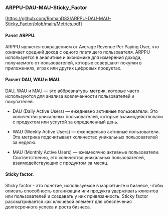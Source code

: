 ### ARPPU-DAU-MAU-Sticky_Factor
[https://github.com/RomanD83/ARPPU-DAU-MAU-Sticky_Factor/blob/main/Metrics.pdf]

#### Рачет ARPPU.

ARPPU является сокращением от Average Revenue Per Paying User, что означает средний доход с одного платящего пользователя. ARPPU используется в аналитике и экономике для измерения дохода, получаемого от пользователей, которые совершают покупки в приложениях, играх или других цифровых продуктах.

#### Расчет DAU, WAU и MAU.

DAU, WAU и MAU — это аббревиатуры метрик, которые часто используются для анализа вовлеченности пользователей и покупателей.

- DAU (Daily Active Users) — ежедневно активные пользователи. Это количество уникальных пользователей, которые взаимодействовали с продуктом или услугой за определенный день.

- WAU (Weekly Active Users) — еженедельно активные пользователи. Эта метрика подсчитывает количество уникальных пользователей за неделю.

- MAU (Monthly Active Users) — ежемесячно активные пользователи. Соответственно, это количество уникальных пользователей, взаимодействующих с продуктом за месяц.

#### Sticky factor.

Sticky factor - это понятие, используемое в маркетинге и бизнесе, чтобы описать способность организации или продукта удерживать клиентов или пользователей и создавать у них привязанность. Sticky factor рассматривается как ключевой элемент для обеспечения долгосрочного успеха и роста бизнеса.

